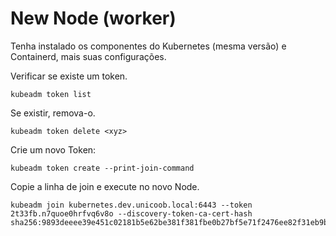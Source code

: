# New Node (worker)

Tenha instalado os componentes do Kubernetes (mesma versão) e Containerd, mais suas configurações.

Verificar se existe um token.
```
kubeadm token list
```
Se existir, remova-o.
```
kubeadm token delete <xyz>
```

Crie um novo Token:
```
kubeadm token create --print-join-command
```

Copie a linha de join e execute no novo Node.
```
kubeadm join kubernetes.dev.unicoob.local:6443 --token 2t33fb.n7quoe0hrfvq6v8o --discovery-token-ca-cert-hash sha256:9893deeee39e451c02181b5e62be381f381fbe0b27bf5e71f2476ee82f31eb9b
```

